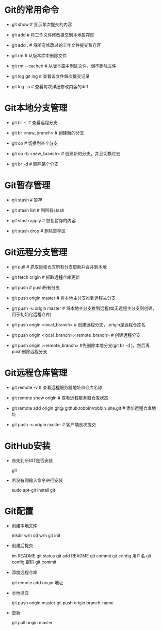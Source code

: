 # Git的常用命令

* git show # 显示某次提交的内容
 
* git add <file> # 将工作文件修改提交到本地暂存区

* git add . # 将所有修改过的工作文件提交暂存区

* git rm <file> # 从版本库中删除文件

* git rm <file> --cached # 从版本库中删除文件，但不删除文件

* git log git log <file> # 查看该文件每次提交记录

* git log -p <file> # 查看每次详细修改内容的diff

# Git本地分支管理

* git br -r # 查看远程分支

* git br <new_branch> # 创建新的分支

* git co <branch> # 切换到某个分支

* git co -b <new_branch> # 创建新的分支，并且切换过去

* git br -d <branch> # 删除某个分支

# Git暂存管理

* git stash # 暂存

* git stash list # 列所有stash

* git stash apply # 恢复暂存的内容

* git stash drop # 删除暂存区

# Git远程分支管理

* git pull # 抓取远程仓库所有分支更新并合并到本地

* git fetch origin # 抓取远程仓库更新
      
* git push # push所有分支

* git push origin master # 将本地主分支推到远程主分支

* git push -u origin master # 将本地主分支推到远程(如无远程主分支则创建，用于初始化远程仓库)

* git push origin <local_branch> # 创建远程分支， origin是远程仓库名

* git push origin <local_branch>:<remote_branch> # 创建远程分支

* git push origin :<remote_branch> #先删除本地分支(git br -d <branch>)，然后再push删除远程分支

# Git远程仓库管理

* git remote -v # 查看远程服务器地址和仓库名称

* git remote show origin # 查看远程服务器仓库状态

* git remote add origin git@ github:robbin/robbin_site.git # 添加远程仓库地址

* git push -u origin master # 客户端首次提交


# GitHub安装

* 首先判断GIT是否安装

     git
    
* 若没有则输入命令进行安装

     sudo apt-git install git
     

# Git配置

* 创建本地文件

     mkdir wrh
     cd wrh
     git init
    
    
* 创建后提交

     im README
     git status
     git add README
     git commit
     git config 用户名
     git config 密码
     git commit
     
* 添加远程仓库

     git remote add origin  地址
     
* 本地提交

     git push origin master
     git push origin branch-name
     
 * 更新
 
     git pull origin master
   


